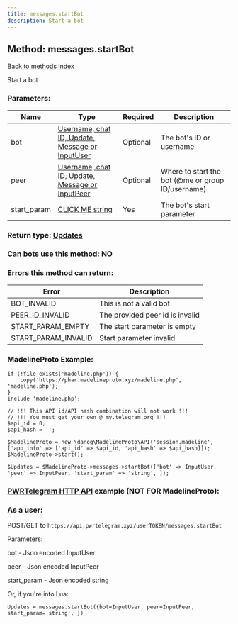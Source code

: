 ```yaml
---
title: messages.startBot
description: Start a bot
---
```

## Method: messages.startBot  
[Back to methods index](index.md)


Start a bot

### Parameters:

| Name     |    Type       | Required | Description |
|----------|---------------|----------|-------------|
|bot|[Username, chat ID, Update, Message or InputUser](../types/InputUser.md) | Optional|The bot's ID or username|
|peer|[Username, chat ID, Update, Message or InputPeer](../types/InputPeer.md) | Optional|Where to start the bot (@me or group ID/username)|
|start\_param|[CLICK ME string](../types/string.md) | Yes|The bot's start parameter|


### Return type: [Updates](../types/Updates.md)

### Can bots use this method: **NO**


### Errors this method can return:

| Error    | Description   |
|----------|---------------|
|BOT_INVALID|This is not a valid bot|
|PEER_ID_INVALID|The provided peer id is invalid|
|START_PARAM_EMPTY|The start parameter is empty|
|START_PARAM_INVALID|Start parameter invalid|


### MadelineProto Example:


```
if (!file_exists('madeline.php')) {
    copy('https://phar.madelineproto.xyz/madeline.php', 'madeline.php');
}
include 'madeline.php';

// !!! This API id/API hash combination will not work !!!
// !!! You must get your own @ my.telegram.org !!!
$api_id = 0;
$api_hash = '';

$MadelineProto = new \danog\MadelineProto\API('session.madeline', ['app_info' => ['api_id' => $api_id, 'api_hash' => $api_hash]]);
$MadelineProto->start();

$Updates = $MadelineProto->messages->startBot(['bot' => InputUser, 'peer' => InputPeer, 'start_param' => 'string', ]);
```

### [PWRTelegram HTTP API](https://pwrtelegram.xyz) example (NOT FOR MadelineProto):



### As a user:

POST/GET to `https://api.pwrtelegram.xyz/userTOKEN/messages.startBot`

Parameters:

bot - Json encoded InputUser

peer - Json encoded InputPeer

start_param - Json encoded string




Or, if you're into Lua:

```
Updates = messages.startBot({bot=InputUser, peer=InputPeer, start_param='string', })
```

